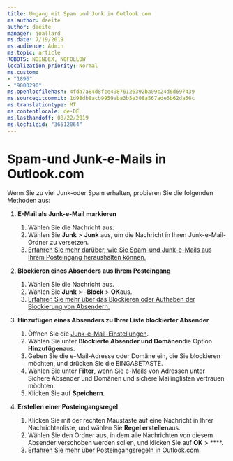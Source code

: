```yaml
---
title: Umgang mit Spam und Junk in Outlook.com
ms.author: daeite
author: daeite
manager: joallard
ms.date: 7/19/2019
ms.audience: Admin
ms.topic: article
ROBOTS: NOINDEX, NOFOLLOW
localization_priority: Normal
ms.custom:
- "1896"
- "9000290"
ms.openlocfilehash: 4fda7a84d8fce49876126392ba09c24d6d697439
ms.sourcegitcommit: 1d98db8acb9959aba3b5e308a567ade6b62da56c
ms.translationtype: MT
ms.contentlocale: de-DE
ms.lasthandoff: 08/22/2019
ms.locfileid: "36512064"
---
```

# <a name="spam-and-junk-email-in-outlookcom"></a>Spam-und Junk-e-Mails in Outlook.com

Wenn Sie zu viel Junk-oder Spam erhalten, probieren Sie die folgenden Methoden aus:

1. **E-Mail als Junk-e-Mail markieren**
    1. Wählen Sie die Nachricht aus.
    1. Wählen Sie **Junk** > **Junk** aus, um die Nachricht in Ihren Junk-e-Mail-Ordner zu versetzen.
    1. [Erfahren Sie mehr darüber, wie Sie Spam-und Junk-e-Mails aus Ihrem Posteingang heraushalten können.](https://support.office.com/article/a3ece97b-82f8-4a5e-9ac3-e92fa6427ae4?wt.mc_id=Office_Outlook_com_Alchemy)

1. **Blockieren eines Absenders aus Ihrem Posteingang**
    1. Wählen Sie die Nachricht aus.
    1. Wählen Sie **Junk** > -**Block** > **OK**aus.
    1. [Erfahren Sie mehr über das Blockieren oder Aufheben der Blockierung von Absendern.](https://support.office.com/article/afba1c94-77bb-4f50-8b85-057cf52f4d5e?wt.mc_id=Office_Outlook_com_Alchemy)

1. **Hinzufügen eines Absenders zu Ihrer Liste blockierter Absender**
    1. Öffnen Sie die [Junk-e-Mail-Einstellungen](https://outlook.live.com/mail/options/mail/junkEmail/blockedSendersAndDomainsV2).
    1. Wählen Sie unter **Blockierte Absender und Domänen**die Option **Hinzufügen**aus.
    1. Geben Sie die e-Mail-Adresse oder Domäne ein, die Sie blockieren möchten, und drücken Sie die EINGABETASTE.
    1. Wählen Sie unter **Filter**, wenn Sie e-Mails von Adressen unter Sichere Absender und Domänen und sichere Mailinglisten vertrauen möchten.
    1. Klicken Sie auf **Speichern**.

1. **Erstellen einer Posteingangsregel**
    1. Klicken Sie mit der rechten Maustaste auf eine Nachricht in Ihrer Nachrichtenliste, und wählen Sie **Regel erstellen**aus.
    1. Wählen Sie den Ordner aus, in dem alle Nachrichten von diesem Absender verschoben werden sollen, und klicken Sie auf **OK** > ****.
    1. [Erfahren Sie mehr über Posteingangsregeln in Outlook.com.](https://support.office.com/article/4b094371-a5d7-49bd-8b1b-4e4896a7cc5d?wt.mc_id=Office_Outlook_com_Alchemy)